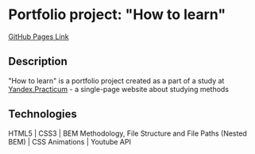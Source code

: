 # Portfolio project: "How to learn"

[GitHub Pages Link](https://yevbor.github.io/how-to-learn/)

## Description
"How to learn" is a portfolio project created as a part of a study at [Yandex.Practicum](https://practicum.yandex.com/web/ "Web Development Program") - a single-page website about studying methods

## Technologies
HTML5 | CSS3 | BEM Methodology, File Structure and File Paths (Nested BEM) | CSS Animations | Youtube API



